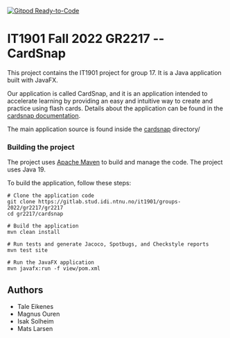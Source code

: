 [![Gitpod Ready-to-Code](https://img.shields.io/badge/Gitpod-Ready--to--Code-blue?logo=gitpod)](https://gitpod.stud.ntnu.no/#https://gitlab.stud.idi.ntnu.no/it1901/groups-2022/gr2217/gr2217)

# IT1901 Fall 2022 GR2217 -- CardSnap

This project contains the IT1901 project for group 17. It is a Java application
built with JavaFX.

Our application is called CardSnap, and it is an application intended to
accelerate learning by providing an easy and intuitive way to create and 
practice using flash cards. Details about the application can be found in the
[cardsnap documentation](cardsnap/README.md).

The main application source is found inside the [cardsnap](cardsnap) directory/

### Building the project

The project uses [Apache Maven](https://maven.apache.org/) to build and manage
the code. The project uses Java 19.

To build the application, follow these steps:

```shell
# Clone the application code
git clone https://gitlab.stud.idi.ntnu.no/it1901/groups-2022/gr2217/gr2217
cd gr2217/cardsnap

# Build the application
mvn clean install

# Run tests and generate Jacoco, Spotbugs, and Checkstyle reports
mvn test site

# Run the JavaFX application
mvn javafx:run -f view/pom.xml
```

## Authors

- Tale Eikenes
- Magnus Ouren
- Isak Solheim
- Mats Larsen
